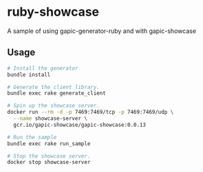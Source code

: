 # ruby-showcase
A sample of using gapic-generator-ruby and with gapic-showcase

## Usage

```sh
# Install the generator
bundle install

# Generate the client library.
bundle exec rake generate_client

# Spin up the showcase server.
docker run --rm -d -p 7469:7469/tcp -p 7469:7469/udp \
  --name showcase-server \
  gcr.io/gapic-showcase/gapic-showcase:0.0.13

# Run the sample
bundle exec rake run_sample

# Stop the showcase server.
docker stop showcase-server
```
